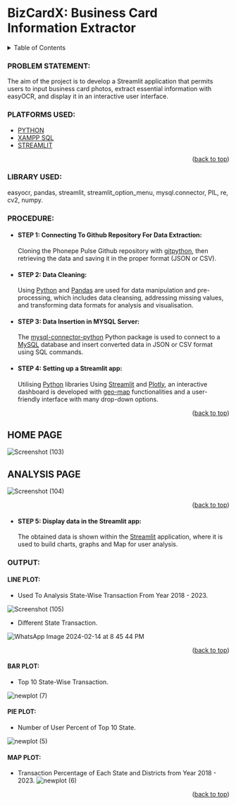 <a name="readme-top"></a>
#   __BizCardX: Business Card Information Extractor__

<!-- TABLE OF CONTENTS -->
<details>
  <summary>Table of Contents</summary>
  <ol>
    <li>
      <a href="#problem-statement">PROBLEM STATEMENT</a>
    </li>
    <li>
      <a href="#platforms-used">PLATFORMS USED</a>
    </li>
    <li><a href="#library-used">LIBRARY USED</a></li>
    <li><a href="#procedure">PROCEDURE</a></li>
    <li><a href="#output">OUTPUT</a></li>
  </ol>
</details>

<!-- PROBLEM STATEMENT -->
### PROBLEM STATEMENT:
The aim of the project is to develop a Streamlit application that permits users to input business card photos, extract essential information with easyOCR, and display it in an interactive user interface.

<!-- PLATFORMS USED -->
### PLATFORMS USED:

* [PYTHON](https://www.python.org/)
* [XAMPP SQL](https://www.apachefriends.org/index.html)
* [STREAMLIT](https://streamlit.io/)

<p align="right">(<a href="#readme-top">back to top</a>)</p>
  
<!-- LIBRARY USED -->
### LIBRARY USED:
easyocr, pandas, streamlit, streamlit_option_menu, mysql.connector, PIL, re, cv2, numpy.

<!-- PROCEDURE -->
### PROCEDURE:
* #### __STEP 1:__ Connecting To Github Repository For Data Extraction:
   Cloning the Phonepe Pulse Github repository with [gitpython](https://github.com/gitpython-developers/GitPython), then retrieving the data and saving it in the proper format (JSON or CSV).
* #### __STEP 2:__ Data Cleaning:
  Using [Python](https://www.python.org/) and [Pandas](https://pandas.pydata.org/docs/getting_started/index.html) are used for data manipulation and pre-processing, 
  which includes data cleansing, addressing missing values, and transforming data 
  formats for analysis and visualisation.
* #### __STEP 3:__ Data Insertion in MYSQL Server:
  The [mysql-connector-python](https://github.com/mysql/mysql-connector-python) Python package is used to connect to a [MySQL](https://www.apachefriends.org/index.html) database and insert converted data in JSON or CSV format using SQL commands.
* #### __STEP 4:__ Setting up a Streamlit app:
  Utilising [Python](https://www.python.org/) libraries Using [Streamlit](https://docs.streamlit.io/) and [Plotly](https://plotly.com/python/), an interactive dashboard is developed with [geo-map](https://plotly.com/python/maps/) functionalities and a user-friendly 
  interface with many drop-down options.

<p align="right">(<a href="#readme-top">back to top</a>)</p>

   ## HOME PAGE
  ![Screenshot (103)](https://github.com/Hari24-01/Phonephe_Pulse/assets/128268647/33874859-953a-4842-836b-aefd5efa3435)

   ## ANALYSIS PAGE
  ![Screenshot (104)](https://github.com/Hari24-01/Phonephe_Pulse/assets/128268647/035983d8-fbd2-49bc-b4a7-98205c5d5e28)

<p align="right">(<a href="#readme-top">back to top</a>)</p>

* #### __STEP 5:__ Display data in the Streamlit app:
  The obtained data is shown within the [Streamlit](https://docs.streamlit.io/) application, where it is used to build charts, graphs and Map for user analysis.

<!-- OUTPUT -->
### OUTPUT:
   
   #### LINE PLOT:
   * Used To Analysis State-Wise Transaction From Year 2018 - 2023.
   
  ![Screenshot (105)](https://github.com/Hari24-01/Phonephe_Pulse/assets/128268647/6768a147-a01d-47fa-90d1-e17045539835)

  * Different State Transaction.
    
  ![WhatsApp Image 2024-02-14 at 8 45 44 PM](https://github.com/Hari24-01/Phonephe_Pulse/assets/128268647/802a4f48-28c0-44f6-9cd7-547614110743)
  
<p align="right">(<a href="#readme-top">back to top</a>)</p>

  #### BAR PLOT:
  * Top 10 State-Wise Transaction.
  
  ![newplot (7)](https://github.com/Hari24-01/Phonephe_Pulse/assets/128268647/6a86d487-0746-4ed0-90b6-534f7379aa49)

  #### PIE PLOT:
  * Number of User Percent of Top 10 State.
  
  ![newplot (5)](https://github.com/Hari24-01/Phonephe_Pulse/assets/128268647/857aa86b-d522-4eba-bb51-388ec8dd1fd0)

  #### MAP PLOT:
  * Transaction Percentage of Each State and Districts from Year 2018 - 2023.
  ![newplot (6)](https://github.com/Hari24-01/Phonephe_Pulse/assets/128268647/df2fa475-3ede-46ca-948b-ad573eed7452)

<p align="right">(<a href="#readme-top">back to top</a>)</p>


